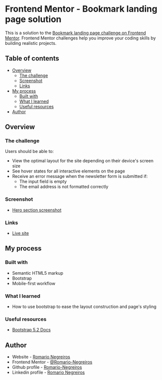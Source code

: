 # Frontend Mentor - Bookmark landing page solution

This is a solution to the [Bookmark landing page challenge on Frontend Mentor](https://www.frontendmentor.io/challenges/bookmark-landing-page-5d0b588a9edda32581d29158). Frontend Mentor challenges help you improve your coding skills by building realistic projects. 

## Table of contents

- [Overview](#overview)
  - [The challenge](#the-challenge)
  - [Screenshot](#screenshot)
  - [Links](#links)
- [My process](#my-process)
  - [Built with](#built-with)
  - [What I learned](#what-i-learned)
  - [Useful resources](#useful-resources)
- [Author](#author)

## Overview

### The challenge

Users should be able to:

- View the optimal layout for the site depending on their device's screen size
- See hover states for all interactive elements on the page
- Receive an error message when the newsletter form is submitted if:
  - The input field is empty
  - The email address is not formatted correctly

### Screenshot

- [Hero section screenshot](src/assets/screenshot.png)

### Links

- [Live site](https://your-live-site-url.com)

## My process

### Built with

- Semantic HTML5 markup
- Bootstrap
- Mobile-first workflow

### What I learned

- How to use bootstrap to ease the layout construction and page's styling

### Useful resources

- [Bootstrap 5.2 Docs](https://getbootstrap.com/docs/5.2/getting-started/introduction/)

## Author

- Website - [Romario Negreiros](https://romario-negreiros.github.io/Romario-frontend/)
- Frontend Mentor - [@Romario-Negreiros](https://www.frontendmentor.io/profile/Romario-Negreiros)
- Github profile - [Romario-Negreiros](https://github.com/Romario-Negreiros)
- Linkedin profile - [Romario Negreiros](https://www.linkedin.com/in/romario-negreiros-8591b6214/)
